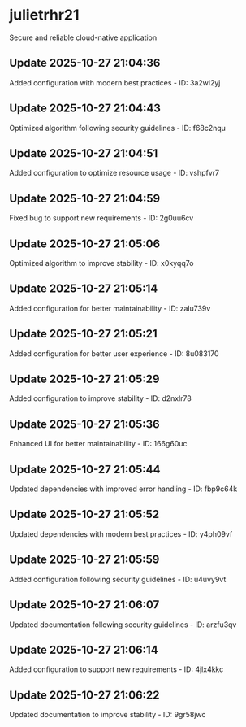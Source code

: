 # julietrhr21
Secure and reliable cloud-native application

## Update 2025-10-27 21:04:36
Added configuration with modern best practices - ID: 3a2wl2yj


## Update 2025-10-27 21:04:43
Optimized algorithm following security guidelines - ID: f68c2nqu


## Update 2025-10-27 21:04:51
Added configuration to optimize resource usage - ID: vshpfvr7


## Update 2025-10-27 21:04:59
Fixed bug to support new requirements - ID: 2g0uu6cv


## Update 2025-10-27 21:05:06
Optimized algorithm to improve stability - ID: x0kyqq7o


## Update 2025-10-27 21:05:14
Added configuration for better maintainability - ID: zalu739v


## Update 2025-10-27 21:05:21
Added configuration for better user experience - ID: 8u083170


## Update 2025-10-27 21:05:29
Added configuration to improve stability - ID: d2nxlr78


## Update 2025-10-27 21:05:36
Enhanced UI for better maintainability - ID: 166g60uc


## Update 2025-10-27 21:05:44
Updated dependencies with improved error handling - ID: fbp9c64k


## Update 2025-10-27 21:05:52
Updated dependencies with modern best practices - ID: y4ph09vf


## Update 2025-10-27 21:05:59
Added configuration following security guidelines - ID: u4uvy9vt


## Update 2025-10-27 21:06:07
Updated documentation following security guidelines - ID: arzfu3qv


## Update 2025-10-27 21:06:14
Added configuration to support new requirements - ID: 4jlx4kkc


## Update 2025-10-27 21:06:22
Updated documentation to improve stability - ID: 9gr58jwc

